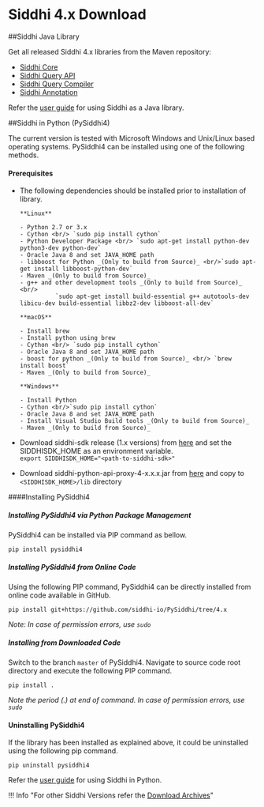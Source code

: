 # Siddhi 4.x Download

##Siddhi Java Library 

Get all released Siddhi 4.x libraries from the Maven repository: 

* [Siddhi Core](https://mvnrepository.com/artifact/org.wso2.siddhi/siddhi-core)
* [Siddhi Query API](https://mvnrepository.com/artifact/org.wso2.siddhi/siddhi-query-api)
* [Siddhi Query Compiler](https://mvnrepository.com/artifact/org.wso2.siddhi/siddhi-query-compiler)
* [Siddhi Annotation](https://mvnrepository.com/artifact/org.wso2.siddhi/siddhi-annotations)

Refer the [user guide](../user-guide/) for using Siddhi as a Java library.

##Siddhi in Python (PySiddhi4)

The current version is tested with Microsoft Windows and Unix/Linux based operating systems. 
PySiddhi4 can be installed using one of the following methods.

#### Prerequisites

- The following dependencies should be installed prior to installation of library.
  
      **Linux**
      
      - Python 2.7 or 3.x
      - Cython <br/> `sudo pip install cython`
      - Python Developer Package <br/> `sudo apt-get install python-dev python3-dev python-dev`
      - Oracle Java 8 and set JAVA_HOME path
      - libboost for Python _(Only to build from Source)_ <br/>`sudo apt-get install libboost-python-dev` 
      - Maven _(Only to build from Source)_
      - g++ and other development tools _(Only to build from Source)_ <br/>
                `sudo apt-get install build-essential g++ autotools-dev libicu-dev build-essential libbz2-dev libboost-all-dev`
  
      **macOS**
      
      - Install brew
      - Install python using brew
      - Cython <br/> `sudo pip install cython`
      - Oracle Java 8 and set JAVA_HOME path
      - boost for python _(Only to build from Source)_ <br/> `brew install boost`
      - Maven _(Only to build from Source)_
  
      **Windows**
      
      - Install Python 
      - Cython <br/>`sudo pip install cython`
      - Oracle Java 8 and set JAVA_HOME path
      - Install Visual Studio Build tools _(Only to build from Source)_
      - Maven _(Only to build from Source)_
    
- Download siddhi-sdk release (1.x versions) from [here](https://github.com/wso2/siddhi-sdk/releases) and set the SIDDHISDK_HOME as an environment variable. <br/> `export SIDDHISDK_HOME="<path-to-siddhi-sdk>"`
- Download siddhi-python-api-proxy-4-x.x.x.jar from [here](https://github.com/wso2/PySiddhi/releases) and copy to `<SIDDHISDK_HOME>/lib` directory

####Installing PySiddhi4 

##### Installing PySiddhi4 via Python Package Management

PySiddhi4 can be installed via PIP command as bellow.

```
pip install pysiddhi4
```

##### Installing PySiddhi4 from Online Code

Using the following PIP command, PySiddhi4 can be directly installed from online code available in GitHub.
```
pip install git+https://github.com/siddhi-io/PySiddhi/tree/4.x
```
*Note: In case of permission errors, use `sudo`*

##### Installing from Downloaded Code
Switch to the branch `master` of PySiddhi4.
Navigate to source code root directory and execute the following PIP command.

```
pip install .
```
*Note the period (.) at end of command. In case of permission errors, use `sudo`*

#### Uninstalling PySiddhi4
If the library has been installed as explained above, it could be uninstalled using the following pip command.
```
pip uninstall pysiddhi4
```

Refer the [user guide](../user-guide/) for using Siddhi in Python.


!!! Info "For other Siddhi Versions refer the [Download Archives](../versions/)"
